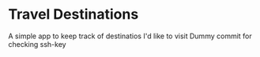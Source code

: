 # Travel Destinations
A simple app to keep track of destinatios I'd like to visit
Dummy commit for checking ssh-key